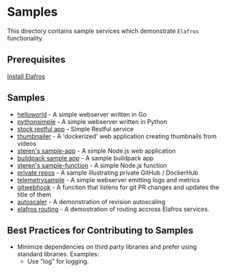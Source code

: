 # Samples

This directory contains sample services which demonstrate `Elafros`
functionality.

## Prerequisites

[Install Elafros](https://github.com/elafros/install/blob/master/README.md)

## Samples

* [helloworld](./helloworld) - A simple webserver written in Go
* [pythonsimple](./pythonsimple) - A simple webserver written in Python
* [stock restful app](./stock-rest-app) - Simple Restful service
* [thumbnailer](./thumbnailer) - A 'dockerized' web application creating thumbnails from videos
* [steren's sample-app](./steren-app) - A simple Node.js web application
* [buildpack sample app](./buildpack-app) - A sample buildpack app
* [steren's sample-function](./steren-function) - A simple Node.js function
* [private repos](./private-repos/) - A sample illustrating private GitHub / DockerHub
* [telemetrysample](./telemetrysample) - A simple webserver emitting logs and metrics
* [gitwebhook](./gitwebhook) - A function that listens for git PR changes and updates the title of them
* [autoscaler](./autoscale) - A demonstration of revision autoscaling
* [elafros routing](./elafros-routing) - A demostration of routing accross Elafros services.

## Best Practices for Contributing to Samples
* Minimize dependencies on third party libraries and prefer using standard libraries. Examples:
    * Use "log" for logging.
